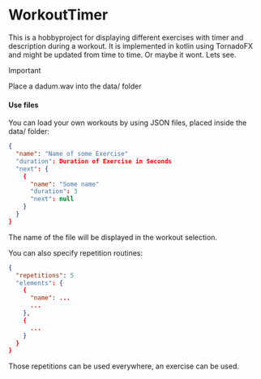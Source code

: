 # WorkoutTimer
This is a hobbyproject for displaying different exercises with timer and description during a workout.
It is implemented in kotlin using TornadoFX and might be updated from time to time. Or maybe it wont. Lets see.

> [!IMPORTANT]
Place a dadum.wav into the data/ folder

#### Use files
You can load your own workouts by using JSON files, placed inside the data/ folder:
```json
{
  "name": "Name of some Exercise"
  "duration": Duration of Exercise in Seconds
  "next": {
    {
      "name": "Some name"
      "duration": 3
      "next": null
    }
  }
}
```
The name of the file will be displayed in the workout selection.

You can also specify repetition routines:
```json
{
  "repetitions": 5
  "elements": {
    {
      "name": ...
      ...
    },
    {
      ...
    }
  }
}
```
Those repetitions can be used everywhere, an exercise can be used.
